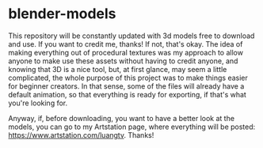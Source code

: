 # blender-models

This repository will be constantly updated with 3d models free to download and use. If you want to credit me, thanks! If not, that's okay. The idea of making everything out of procedural textures was my approach to allow anyone to make use these assets without having to credit anyone, and knowing that 3D is a nice tool, but, at first glance, may seem a little complicated, the whole purpose of this project was to make things easier for beginner creators. In that sense, some of the files will already have a default animation, so that everything is ready for exporting, if that's what you're looking for.

Anyway, if, before downloading, you want to have a better look at the models, you can go to my Artstation page, where everything will be posted: https://www.artstation.com/luangtv. Thanks!
